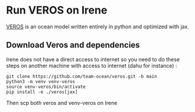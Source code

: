 # Run VEROS on Irene

[VEROS](https://veros.readthedocs.io/en/latest/index.html) is an ocean model written entirely in python and optimized with jax.

## Download Veros and dependencies

Irene does not have a direct access to internet so you need to do these steps on another machine with access to internet (dahu for instance) :

```
git clone https://github.com/team-ocean/veros.git -b main
python3 -m venv venv-veros
source venv-veros/bin/activate
pip install -e ./veros[jax]
```

Then scp both veros and venv-veros on Irene
